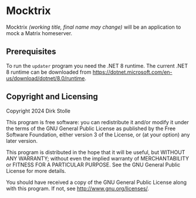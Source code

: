 # Mocktrix

Mocktrix _(working title, final name may change)_ will be an application to mock
a Matrix homeserver.

## Prerequisites

To run the `updater` program you need the .NET 8 runtime.
The current .NET 8 runtime can be downloaded from
<https://dotnet.microsoft.com/en-us/download/dotnet/8.0/runtime>.

## Copyright and Licensing

Copyright 2024  Dirk Stolle

This program is free software: you can redistribute it and/or modify
it under the terms of the GNU General Public License as published by
the Free Software Foundation, either version 3 of the License, or
(at your option) any later version.

This program is distributed in the hope that it will be useful,
but WITHOUT ANY WARRANTY; without even the implied warranty of
MERCHANTABILITY or FITNESS FOR A PARTICULAR PURPOSE.  See the
GNU General Public License for more details.

You should have received a copy of the GNU General Public License
along with this program.  If not, see <http://www.gnu.org/licenses/>.
